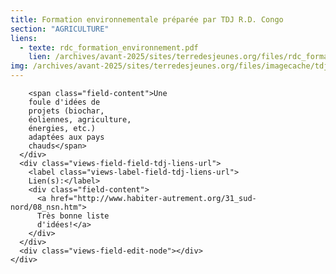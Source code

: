```yaml
---
title: Formation environnementale préparée par TDJ R.D. Congo
section: "AGRICULTURE"
liens:
  - texte: rdc_formation_environnement.pdf
    lien: /archives/avant-2025/sites/terredesjeunes.org/files/rdc_formation_environnement_1.pdf
img: /archives/avant-2025/sites/terredesjeunes.org/files/imagecache/tdj_image_ressource/imagefield_default_images/Screen%20shot%202011-04-21%20at%2012.05.41%20PM.png
---
```

        <span class="field-content">Une
        foule d'idées de
        projets (biochar,
        éoliennes, agriculture,
        énergies, etc.)
        adaptées aux pays
        chauds</span>
      </div>
      <div class="views-field-field-tdj-liens-url">
        <label class="views-label-field-tdj-liens-url">
        Lien(s):</label>
        <div class="field-content">
          <a href="http://www.habiter-autrement.org/31_sud-nord/08_nsn.htm">
          Très bonne liste
          d'idées!</a>
        </div>
      </div>
      <div class="views-field-edit-node"></div>
    </div>

